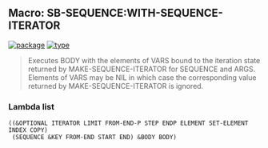 ## Macro: SB-SEQUENCE:WITH-SEQUENCE-ITERATOR
[![package](https://img.shields.io/badge/Package-SB--SEQUENCE-5f9ea0.svg?style=social&colorA=999999)](../) [![type](https://img.shields.io/badge/Type-Macro-5f9ea0.svg?style=social&colorA=999999)](../#macro) 

> Executes BODY with the elements of VARS bound to the iteration
> state returned by MAKE-SEQUENCE-ITERATOR for SEQUENCE and
> ARGS. Elements of VARS may be NIL in which case the corresponding
> value returned by MAKE-SEQUENCE-ITERATOR is ignored.

### Lambda list
```
((&OPTIONAL ITERATOR LIMIT FROM-END-P STEP ENDP ELEMENT SET-ELEMENT INDEX COPY)
 (SEQUENCE &KEY FROM-END START END) &BODY BODY)
```
